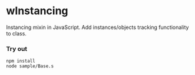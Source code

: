 # wInstancing

Instancing mixin in JavaScript. Add instances/objects tracking functionality to class.

### Try out
```
npm install
node sample/Base.s
```











